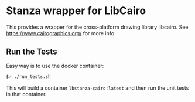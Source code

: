 # Stanza wrapper for LibCairo

This provides a wrapper for the cross-platform drawing library libcairo. See https://www.cairographics.org/ for more info.

## Run the Tests

Easy way is to use the docker container:

```bash
$> ./run_tests.sh
```

This will build a container `lbstanza-cairo:latest` and then
run the unit tests in that container.
